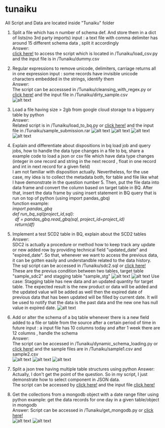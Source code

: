 # tunaiku
All Script and Data are located inside "Tunaiku" folder
1. Split a file which has n number of schema def. And store them in a dict of lists(no 3rd party imports)
input : a text file with comma delimiter has around 15 different schema data , split it accordingly\
Answer:\
[click here!](https://github.com/caesaralpha/tunaiku/blob/master/Tunaiku/load_csv.py) to access the script which is located in /Tunaiku/load_csv.py and the input file is in /Tunaiku/dummy.csv

2. Regular expressions to remove unicode, delimiters, carriage returns all in one expression
input : some records have invisible unicode characters embedded in the strings, identify them\
Answer:\
The script can be accesssed in /Tunaiku/cleansing_with_regex.py or [click here!](https://github.com/caesaralpha/tunaiku/blob/master/Tunaiku/cleansing_with_regex.py) and the input file in /Tunaiku/dirty_sample.csv\
![alt text](https://github.com/caesaralpha/tunaiku/blob/master/pic/regex.PNG)

3. Load a file having size > 2gb from google cloud storage to a bigquery table by python\
Answer:\
Related script is in /Tunaiku/load_to_bq.py or [click here!](https://github.com/caesaralpha/tunaiku/blob/master/Tunaiku/load_to_bq.py) and the input file in /Tunaiku/sample_submission.rar
![alt text](https://github.com/caesaralpha/tunaiku/blob/master/pic/Slide1_new.PNG)
![alt text](https://github.com/caesaralpha/tunaiku/blob/master/pic/Slide2.PNG)
![alt text](https://github.com/caesaralpha/tunaiku/blob/master/pic/Slide3.PNG)
![alt text](https://github.com/caesaralpha/tunaiku/blob/master/pic/Slide4.PNG)

4. Explain and differentiate about dispositions in bq load job and query jobs, how to handle the data type changes in a file to bq, share a example code to load a json or csv file which have data type changes (integer in one record and string in the next record , float in one record and int in next record for a given field)\
I am not familiar with disposition actually. Nevertheless, for the use case, my idea is to collect the metadata both, for table and file like what I have demonstrate in the question number 5. Then, put the file data into data frame and convert the column based on target table in BQ. After that, insert the data frame by using insert statement in BQ query that is run on top of python (using import pandas_gbq)\
function example:\
*import pandas_gbq\
def run_bq_sql(project_id,sql):\
&nbsp;&nbsp;df = pandas_gbq.read_gbq(sql, project_id=project_id)\
&nbsp;&nbsp;return(df)*

5. Implement a test SCD2 table in BQ, explain about the SCD2 tables\
Answer:\
SDC2 is actually a procedure or method how to keep track any update or new added row by providing technical field "updated_date" and "expired_date". So that, whenever we want to access the previous data, it can be gotten easily and understandble related to the data history.\
The sql script can be accessed in /Tunaiku/sdc2.sql or [click here!](https://github.com/caesaralpha/tunaiku/blob/master/Tunaiku/sdc2.sql)\
These are the previus condition between two tables, target table "sample_sdc2" and stagging table "sample_stg"
![alt text](https://github.com/caesaralpha/tunaiku/blob/master/pic/bbf1.PNG)
![alt text](https://github.com/caesaralpha/tunaiku/blob/master/pic/bbf2.PNG)
Use case:
Stagging table has new data and an updated quantity for target table. The expected result is the new product or data will be added and the updated value will be added as well then the expired date of previous data that has been updated will be filled by current date. It will be used to notify that the data is the past data and the new one has null value in expired date.
![alt text](https://github.com/caesaralpha/tunaiku/blob/master/pic/aaf1.PNG)

6. Add or alter the schema of a bq table whenever there is a new field added to a file or table from the source after a certain period of time in future
input : a input file has 10 columns today and after 1 week there are 12 columns , handle the schema \
Answer:\
The script can be accessed in /Tunaiku/dynamic_schema_loading.py or [click here!](https://github.com/caesaralpha/tunaiku/blob/master/Tunaiku/dynamic_schema_loading.py) and the sample files are in /Tunaiku/sample1.csv and sample2.csv\
![alt text](https://github.com/caesaralpha/tunaiku/blob/master/pic/Slide11.PNG)
![alt text](https://github.com/caesaralpha/tunaiku/blob/master/pic/Slide12.PNG)
![alt text](https://github.com/caesaralpha/tunaiku/blob/master/pic/Slide13.PNG)

7. Split a json tree having multiple table structures using python
Answer:
Actually, I don't get the point of the question. So in my script, I just demonstrate how to select component in JSON data.\
The script can be accessed by [click here!](https://github.com/caesaralpha/tunaiku/blob/master/Tunaiku/j_parse.py) and the input file [click here!](https://github.com/caesaralpha/tunaiku/blob/master/Tunaiku/census-diversity.json)

8. Get the collections from a mongodb object with a date range filter using python 
example: get the data records for one day in a given table/object in mongodb\
Answer:
Script can be accessed in /Tunaiku/get_mongodb.py or [click here!](https://github.com/caesaralpha/tunaiku/blob/master/Tunaiku/get_mongodb.py) \
![alt text](https://github.com/caesaralpha/tunaiku/blob/master/pic/mongo.PNG)
![alt text](https://github.com/caesaralpha/tunaiku/blob/master/pic/mongo_r.PNG)


